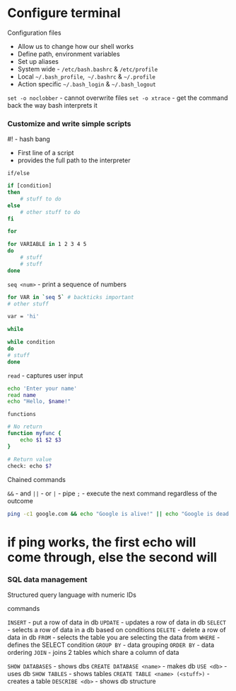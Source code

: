 # Configure terminal

Configuration files
+ Allow us to change how our shell works
+ Define path, environment variables
+ Set up aliases
+ System wide - `/etc/bash.bashrc` & `/etc/profile`
+ Local `~/.bash_profile`,` ~/.bashrc` & `~/.profile`
+ Action specific `~/.bash_login` & `~/.bash_logout`

`set -o noclobber` - cannot overwrite files
`set -o xtrace` - get the command back the way bash interprets it

### Customize and write simple scripts

#! - hash bang

+ First line of a script
+ provides the full path to the interpreter

`if/else`

```bash
if [condition]
then
	# stuff to do
else
	# other stuff to do
fi

for

for VARIABLE in 1 2 3 4 5
do
	# stuff
	# stuff
done
```

`seq <num>` - print a sequence of numbers

```bash
for VAR in `seq 5` # backticks important
# other stuff

var = 'hi'

while

while condition
do
# stuff
done
```

`read` - captures user input

```bash
echo 'Enter your name'
read name
echo "Hello, $name!"
```

`functions`

```bash
# No return
function myfunc {
	echo $1 $2 $3
}

# Return value
check: echo $?
```

Chained commands

`&&` - and
`||` - or
`|` - pipe
`;` - execute the next command regardless of the outcome

```bash
ping -c1 google.com && echo "Google is alive!" || echo "Google is dead."
```
# if ping works, the first echo will come through, else the second will

### SQL data management

Structured query language with numeric IDs

commands

`INSERT` - put a row of data in db
`UPDATE` - updates a row of data in db
`SELECT` - selects a row of data in a db based on conditions
`DELETE` - delete a row of data in db
`FROM` - selects the table you are selecting the data from
`WHERE` - defines the SELECT condition
`GROUP BY` - data grouping
`ORDER BY` - data ordering
`JOIN` - joins 2 tables which share a column of data

`SHOW DATABASES` - shows dbs
`CREATE DATABASE <name>` - makes db
`USE <db>` - uses db
`SHOW TABLES` - shows tables
`CREATE TABLE <name> (<stuff>)` - creates a table
`DESCRIBE <db>` - shows db structure
